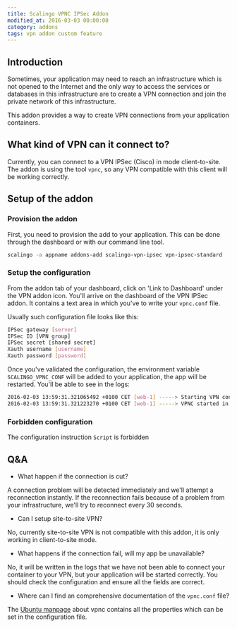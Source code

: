 ```yaml
---
title: Scalingo VPNC IPSec Addon
modified_at: 2016-03-03 00:00:00
category: addons
tags: vpn addon custom feature
---
```


## Introduction

Sometimes, your application may need to reach an infrastructure which
is not opened to the Internet and the only way to access the services
or databases in this infrastructure are to create a VPN connection and
join the private network of this infrastructure.

This addon provides a way to create VPN connections from your application
containers.

## What kind of VPN can it connect to?

Currently, you can connect to a VPN IPSec (Cisco) in mode client-to-site.  The
addon is using the tool `vpnc`, so any VPN compatible with this client will be
working correctly.

## Setup of the addon

### Provision the addon

First, you need to provision the add to your application. This can be done
through the dashboard or with our command line tool.

```bash
scalingo -a appname addons-add scalingo-vpn-ipsec vpn-ipsec-standard
```

### Setup the configuration

From the addon tab of your dashboard, click on 'Link to Dashboard' under the
VPN addon icon. You'll arrive on the dashboard of the VPN IPSec addon. It
contains a text area in which you've to write your `vpnc.conf` file.

Usually such configuration file looks like this:

```bash
IPSec gateway [server]
IPSec ID [VPN group]
IPSec secret [shared secret]
Xauth username [username]
Xauth password [password]
```

Once you've validated the configuration, the environment variable
`SCALINGO_VPNC_CONF` will be added to your application, the app will be
restarted. You'll be able to see in the logs:

```bash
2016-02-03 13:59:31.321065492 +0100 CET [web-1] -----> Starting VPN connection
2016-02-03 13:59:31.321223270 +0100 CET [web-1] -----> VPNC started in background (pid: 70)...
```

### Forbidden configuration

The configuration instruction `Script` is forbidden

## Q&A

- What happen if the connection is cut?

A connection problem will be detected immediately and we'll attempt a
reconnection instantly. If the reconnection fails because of a problem from
your infrastructure, we'll try to reconnect every 30 seconds.

- Can I setup site-to-site VPN?

No, currently site-to-site VPN is not compatible with this addon, it
is only working in client-to-site mode.

- What happens if the connection fail, will my app be unavailable?

No, it will be written in the logs that we have not been able to connect your
container to your VPN, but your application will be started correctly.  You
should check the configuration and ensure all the fields are correct.

- Where can I find an comprehensive documentation of the `vpnc.conf` file?

The [Ubuntu
manpage](http://manpages.ubuntu.com/manpages/trusty/man8/vpnc-connect.8.html)
about vpnc contains all the properties which can be set in the configuration
file.
